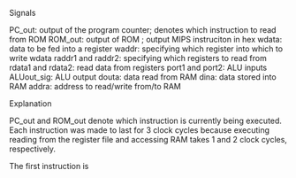 Signals

PC_out: output of the program counter; denotes which instruction to read from ROM
ROM_out: output of ROM ; output MIPS instruciton in hex
wdata: data to be fed into a register
waddr: specifying which register into which to write wdata
raddr1 and raddr2: specifying which registers to read from
rdata1 and rdata2: read data from registers
port1 and port2: ALU inputs
ALUout_sig: ALU output
douta: data read from RAM
dina: data stored into RAM
addra: address to read/write from/to RAM

Explanation

PC_out and ROM_out denote which instruction is currently being executed. Each instruction was made to last for 3 clock cycles because executing reading from the register file and accessing RAM takes 1 and 2 clock cycles, respectively.

The first instruction is 
